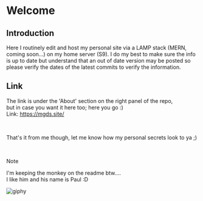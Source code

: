 # Welcome

## Introduction
Here I routinely edit and host my personal site via a LAMP stack (MERN, coming soon...) on my home server (S9). I do my best to make sure the info is up to date but understand that an out of date version may be posted so please verify the dates of the latest commits to verify the information.

## Link
The link is under the 'About' section on the right panel of the repo, <br>
but in case you want it here too; here you go :) <br>
Link: https://mgds.site/

<br>

That's it from me though, let me know how my personal secrets look to ya ;)

<br>

> [!Note]
> I'm keeping the monkey on the readme btw....
> <br>
> I like him and his name is Paul :D

![giphy](https://github.com/user-attachments/assets/abbb34ac-f83a-49be-a46c-1d019fd19526)
